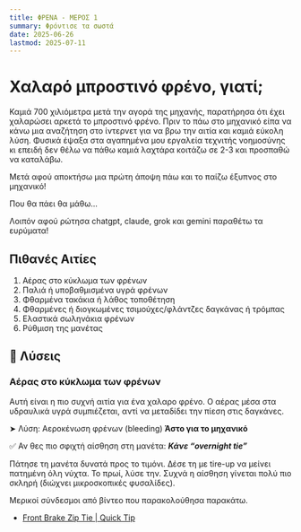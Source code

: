 ```yaml
---
title: ΦΡΕΝΑ - ΜΕΡΟΣ 1
summary: Φρόντισε τα σωστά
date: 2025-06-26
lastmod: 2025-07-11
---
```


# Χαλαρό μπροστινό φρένο, γιατί;

Καμιά 700 χιλιόμετρα μετά την αγορά της μηχανής, παρατήρησα ότι έχει χαλαρώσει αρκετά το μπροστινό φρένο. Πριν το πάω στο μηχανικό είπα να κάνω μια αναζήτηση στο ίντερνετ για να βρω την αιτία και καμιά εύκολη λύση. Φυσικά έψαξα στα αγαπημένα μου εργαλεία τεχνιτής νοημοσύνης κι επειδή δεν θέλω να πάθω καμιά λαχτάρα κοιτάζω σε 2-3 και προσπαθώ να καταλάβω. 

Μετά αφού αποκτήσω μια πρώτη άποψη πάω και το παίζω έξυπνος στο μηχανικό!

Που θα πάει θα μάθω...

Λοιπόν αφού ρώτησα chatgpt, claude, grok και gemini παραθέτω τα ευρύματα!

## Πιθανές Αιτίες

1. Αέρας στο κύκλωμα των φρένων 
2. Παλιά ή υποβαθμισμένα υγρά φρένων
3. Φθαρμένα τακάκια ή λάθος τοποθέτηση
4. Φθαρμένες ή διογκωμένες τσιμούχες/φλάντζες δαγκάνας ή τρόμπας 
5. Ελαστικά σωληνάκια φρένων
6. Ρύθμιση της μανέτας

## 🔧 Λύσεις

### Αέρας στο κύκλωμα των φρένων 

Αυτή είναι η πιο συχνή αιτία για ένα χαλαρο φρένο. Ο αέρας μέσα στα υδραυλικά υγρά συμπιέζεται, αντί να μεταδίδει την πίεση στις δαγκάνες.

➤ Λύση: Αεροκένωση φρένων (bleeding) **Άστο για το μηχανικό**

✅ Αν θες πιο σφιχτή αίσθηση στη μανέτα:
***Κάνε “overnight tie”***

Πάτησε τη μανέτα δυνατά προς το τιμόνι.
Δέσε τη με tire-up να μείνει πατημένη όλη νύχτα.
Το πρωί, λύσε την. Συχνά η αίσθηση γίνεται πολύ πιο σκληρή (διώχνει μικροσκοπικές φυσαλίδες).

Μερικοί σύνδεσμοι από βίντεο που παρακολούθησα παρακάτω. 

- [Front Brake Zip Tie | Quick Tip](https://www.youtube.com/watch?v=MQtT3XpB_B0)

## 